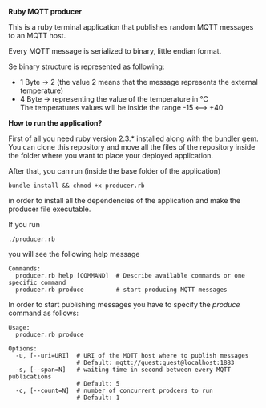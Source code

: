 **Ruby MQTT producer**

This is a ruby terminal application that publishes random MQTT messages to an MQTT host.

Every MQTT message is serialized to binary, little endian format.

Se binary structure is represented as following:

- 1 Byte -> 2 (the value 2 means that the message represents the external temperature)
- 4 Byte -> <integer> representing the value of the temperature in °C <br/>
The temperatures values will be inside the range -15 <--> +40

**How to run the application?**

First of all you need ruby version 2.3.* installed along with the [bundler](http://bundler.io/) gem.
You can clone this repository and move all the files of the repository inside the folder where you want to place your deployed application.

After that, you can run (inside the base folder of the application)
```
bundle install && chmod +x producer.rb
```
in order to install all the dependencies of the application and make the producer file executable.

If you run
```
./producer.rb
```

you will see the following help message
```
Commands:
  producer.rb help [COMMAND]  # Describe available commands or one specific command
  producer.rb produce         # start producing MQTT messages
```

In order to start publishing messages you have to specify the *produce* command as follows:

```
Usage:
  producer.rb produce

Options:
  -u, [--uri=URI]  # URI of the MQTT host where to publish messages
                   # Default: mqtt://guest:guest@localhost:1883
  -s, [--span=N]   # waiting time in second between every MQTT publications
                   # Default: 5
  -c, [--count=N]  # number of concurrent prodcers to run
                   # Default: 1

```
